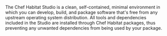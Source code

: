The Chef Habitat Studio is a clean, self-contained, minimal environment in which you can develop, build, and package software that's free from any upstream operating system distribution. All tools and dependencies included in the Studio are installed through Chef Habitat packages, thus preventing any unwanted dependencies from being used by your package.
